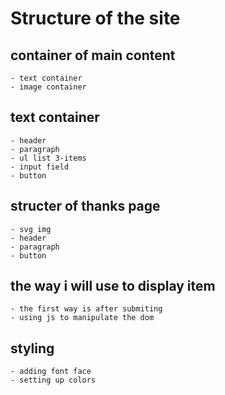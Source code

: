 # Structure of the site

## container of main content

    - text container 
    - image container

## text container

    - header 
    - paragraph
    - ul list 3-items
    - input field 
    - button

## structer of thanks page

    - svg img
    - header
    - paragraph
    - button

## the way i will use to display item

    - the first way is after submiting
    - using js to manipulate the dom

## styling

    - adding font face
    - setting up colors
